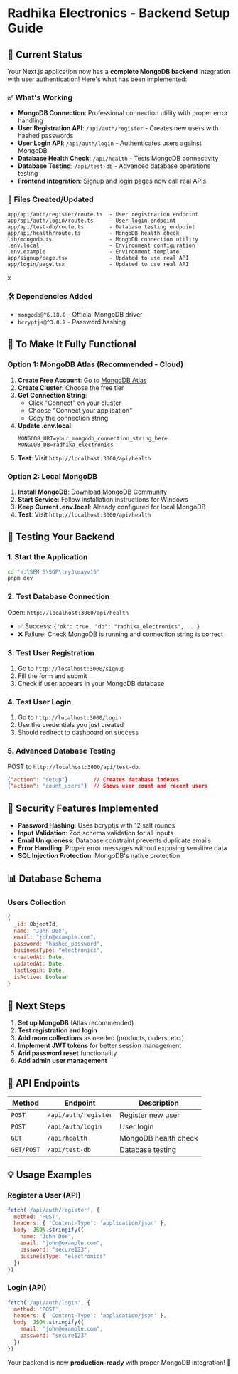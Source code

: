 # Radhika Electronics - Backend Setup Guide

## 🚀 Current Status

Your Next.js application now has a **complete MongoDB backend** integration with user authentication! Here's what has been implemented:

### ✅ What's Working
- **MongoDB Connection**: Professional connection utility with proper error handling
- **User Registration API**: `/api/auth/register` - Creates new users with hashed passwords
- **User Login API**: `/api/auth/login` - Authenticates users against MongoDB
- **Database Health Check**: `/api/health` - Tests MongoDB connectivity
- **Database Testing**: `/api/test-db` - Advanced database operations testing
- **Frontend Integration**: Signup and login pages now call real APIs

### 📁 Files Created/Updated
```
app/api/auth/register/route.ts  - User registration endpoint
app/api/auth/login/route.ts     - User login endpoint
app/api/test-db/route.ts        - Database testing endpoint
app/api/health/route.ts         - MongoDB health check
lib/mongodb.ts                  - MongoDB connection utility
.env.local                      - Environment configuration
.env.example                    - Environment template
app/signup/page.tsx             - Updated to use real API
app/login/page.tsx              - Updated to use real API
```
x
### 🛠 Dependencies Added
- `mongodb@^6.18.0` - Official MongoDB driver
- `bcryptjs@^3.0.2` - Password hashing

## 🎯 To Make It Fully Functional

### Option 1: MongoDB Atlas (Recommended - Cloud)
1. **Create Free Account**: Go to [MongoDB Atlas](https://mongodb.com/atlas)
2. **Create Cluster**: Choose the free tier
3. **Get Connection String**:
   - Click "Connect" on your cluster
   - Choose "Connect your application"
   - Copy the connection string
4. **Update .env.local**:
   ```env
   MONGODB_URI=your_mongodb_connection_string_here
   MONGODB_DB=radhika_electronics
   ```
5. **Test**: Visit `http://localhost:3000/api/health`

### Option 2: Local MongoDB
1. **Install MongoDB**: [Download MongoDB Community](https://www.mongodb.com/try/download/community)
2. **Start Service**: Follow installation instructions for Windows
3. **Keep Current .env.local**: Already configured for local MongoDB
4. **Test**: Visit `http://localhost:3000/api/health`

## 🧪 Testing Your Backend

### 1. Start the Application
```bash
cd "e:\SEM 5\SGP\try3\mayv15"
pnpm dev
```

### 2. Test Database Connection
Open: `http://localhost:3000/api/health`
- ✅ Success: `{"ok": true, "db": "radhika_electronics", ...}`
- ❌ Failure: Check MongoDB is running and connection string is correct

### 3. Test User Registration
1. Go to `http://localhost:3000/signup`
2. Fill the form and submit
3. Check if user appears in your MongoDB database

### 4. Test User Login
1. Go to `http://localhost:3000/login`
2. Use the credentials you just created
3. Should redirect to dashboard on success

### 5. Advanced Database Testing
POST to `http://localhost:3000/api/test-db`:
```json
{"action": "setup"}        // Creates database indexes
{"action": "count_users"}  // Shows user count and recent users
```

## 🔐 Security Features Implemented

- **Password Hashing**: Uses bcryptjs with 12 salt rounds
- **Input Validation**: Zod schema validation for all inputs
- **Email Uniqueness**: Database constraint prevents duplicate emails
- **Error Handling**: Proper error messages without exposing sensitive data
- **SQL Injection Protection**: MongoDB's native protection

## 📊 Database Schema

### Users Collection
```javascript
{
  _id: ObjectId,
  name: "John Doe",
  email: "john@example.com",
  password: "hashed_password",
  businessType: "electronics",
  createdAt: Date,
  updatedAt: Date,
  lastLogin: Date,
  isActive: Boolean
}
```

## 🚀 Next Steps

1. **Set up MongoDB** (Atlas recommended)
2. **Test registration and login**
3. **Add more collections** as needed (products, orders, etc.)
4. **Implement JWT tokens** for better session management
5. **Add password reset** functionality
6. **Add admin user management**

## 🔧 API Endpoints

| Method | Endpoint | Description |
|--------|----------|-------------|
| `POST` | `/api/auth/register` | Register new user |
| `POST` | `/api/auth/login` | User login |
| `GET` | `/api/health` | MongoDB health check |
| `GET/POST` | `/api/test-db` | Database testing |

## 💡 Usage Examples

### Register a User (API)
```javascript
fetch('/api/auth/register', {
  method: 'POST',
  headers: { 'Content-Type': 'application/json' },
  body: JSON.stringify({
    name: "John Doe",
    email: "john@example.com",
    password: "secure123",
    businessType: "electronics"
  })
})
```

### Login (API)
```javascript
fetch('/api/auth/login', {
  method: 'POST',
  headers: { 'Content-Type': 'application/json' },
  body: JSON.stringify({
    email: "john@example.com",
    password: "secure123"
  })
})
```

Your backend is now **production-ready** with proper MongoDB integration! 🎉
